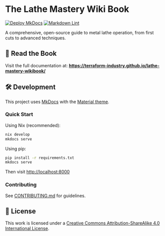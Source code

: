 # The Lathe Mastery Wiki Book

[![Deploy MkDocs][deploy-badge]][deploy-url]
[![Markdown Lint][lint-badge]][lint-url]

A comprehensive, open-source guide to metal lathe operation, from first cuts
to advanced techniques.

## 📖 Read the Book

Visit the full documentation at:
**<https://terraform-industry.github.io/lathe-mastery-wikibook/>**

## 🛠️ Development

This project uses [MkDocs](https://www.mkdocs.org/) with the
[Material theme](https://squidfunk.github.io/mkdocs-material/).

### Quick Start

Using Nix (recommended):

```bash
nix develop
mkdocs serve
```

Using pip:

```bash
pip install -r requirements.txt
mkdocs serve
```

Then visit <http://localhost:8000>

### Contributing

See [CONTRIBUTING.md](docs/CONTRIBUTING.md) for guidelines.

## 📄 License

This work is licensed under a
[Creative Commons Attribution-ShareAlike 4.0 International License][cc-by-sa].

[deploy-badge]: https://github.com/terraform-industry/lathe-mastery-wikibook/actions/workflows/deploy-docs.yml/badge.svg
[deploy-url]: https://github.com/terraform-industry/lathe-mastery-wikibook/actions/workflows/deploy-docs.yml
[lint-badge]: https://github.com/terraform-industry/lathe-mastery-wikibook/actions/workflows/markdown-lint.yml/badge.svg
[lint-url]: https://github.com/terraform-industry/lathe-mastery-wikibook/actions/workflows/markdown-lint.yml
[cc-by-sa]: https://creativecommons.org/licenses/by-sa/4.0/
